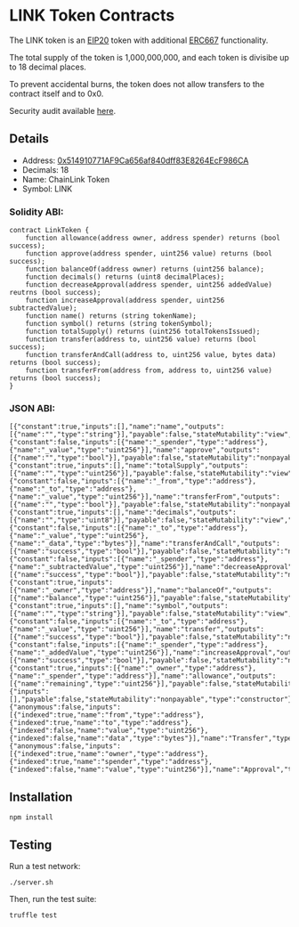 # LINK Token Contracts

The LINK token is an [EIP20](https://github.com/ethereum/EIPs/blob/master/EIPS/eip-20-token-standard.md) token with additional [ERC667](https://github.com/ethereum/EIPs/issues/677) functionality.

The total supply of the token is 1,000,000,000, and each token is divisibe up to 18 decimal places.

To prevent accidental burns, the token does not allow transfers to the contract itself and to 0x0.

Security audit available [here](https://gist.github.com/Arachnid/4aa88041bd6e34835b8c0fd051245e79).

## Details
- Address: [0x514910771AF9Ca656af840dff83E8264EcF986CA](https://etherscan.io/address/0x514910771af9ca656af840dff83e8264ecf986ca)
- Decimals: 18
- Name: ChainLink Token
- Symbol: LINK

### Solidity ABI:
```
contract LinkToken {
    function allowance(address owner, address spender) returns (bool success);
    function approve(address spender, uint256 value) returns (bool success);
    function balanceOf(address owner) returns (uint256 balance);
    function decimals() returns (uint8 decimalPlaces);
    function decreaseApproval(address spender, uint256 addedValue) reutrns (bool success);
    function increaseApproval(address spender, uint256 subtractedValue);
    function name() returns (string tokenName);
    function symbol() returns (string tokenSymbol);
    function totalSupply() returns (uint256 totalTokensIssued);
    function transfer(address to, uint256 value) returns (bool success);
    function transferAndCall(address to, uint256 value, bytes data) returns (bool success);
    function transferFrom(address from, address to, uint256 value) returns (bool success);
}
```

### JSON ABI:
```
[{"constant":true,"inputs":[],"name":"name","outputs":[{"name":"","type":"string"}],"payable":false,"stateMutability":"view","type":"function"},{"constant":false,"inputs":[{"name":"_spender","type":"address"},{"name":"_value","type":"uint256"}],"name":"approve","outputs":[{"name":"","type":"bool"}],"payable":false,"stateMutability":"nonpayable","type":"function"},{"constant":true,"inputs":[],"name":"totalSupply","outputs":[{"name":"","type":"uint256"}],"payable":false,"stateMutability":"view","type":"function"},{"constant":false,"inputs":[{"name":"_from","type":"address"},{"name":"_to","type":"address"},{"name":"_value","type":"uint256"}],"name":"transferFrom","outputs":[{"name":"","type":"bool"}],"payable":false,"stateMutability":"nonpayable","type":"function"},{"constant":true,"inputs":[],"name":"decimals","outputs":[{"name":"","type":"uint8"}],"payable":false,"stateMutability":"view","type":"function"},{"constant":false,"inputs":[{"name":"_to","type":"address"},{"name":"_value","type":"uint256"},{"name":"_data","type":"bytes"}],"name":"transferAndCall","outputs":[{"name":"success","type":"bool"}],"payable":false,"stateMutability":"nonpayable","type":"function"},{"constant":false,"inputs":[{"name":"_spender","type":"address"},{"name":"_subtractedValue","type":"uint256"}],"name":"decreaseApproval","outputs":[{"name":"success","type":"bool"}],"payable":false,"stateMutability":"nonpayable","type":"function"},{"constant":true,"inputs":[{"name":"_owner","type":"address"}],"name":"balanceOf","outputs":[{"name":"balance","type":"uint256"}],"payable":false,"stateMutability":"view","type":"function"},{"constant":true,"inputs":[],"name":"symbol","outputs":[{"name":"","type":"string"}],"payable":false,"stateMutability":"view","type":"function"},{"constant":false,"inputs":[{"name":"_to","type":"address"},{"name":"_value","type":"uint256"}],"name":"transfer","outputs":[{"name":"success","type":"bool"}],"payable":false,"stateMutability":"nonpayable","type":"function"},{"constant":false,"inputs":[{"name":"_spender","type":"address"},{"name":"_addedValue","type":"uint256"}],"name":"increaseApproval","outputs":[{"name":"success","type":"bool"}],"payable":false,"stateMutability":"nonpayable","type":"function"},{"constant":true,"inputs":[{"name":"_owner","type":"address"},{"name":"_spender","type":"address"}],"name":"allowance","outputs":[{"name":"remaining","type":"uint256"}],"payable":false,"stateMutability":"view","type":"function"},{"inputs":[],"payable":false,"stateMutability":"nonpayable","type":"constructor"},{"anonymous":false,"inputs":[{"indexed":true,"name":"from","type":"address"},{"indexed":true,"name":"to","type":"address"},{"indexed":false,"name":"value","type":"uint256"},{"indexed":false,"name":"data","type":"bytes"}],"name":"Transfer","type":"event"},{"anonymous":false,"inputs":[{"indexed":true,"name":"owner","type":"address"},{"indexed":true,"name":"spender","type":"address"},{"indexed":false,"name":"value","type":"uint256"}],"name":"Approval","type":"event"}]
```

## Installation
```
npm install
```

## Testing
Run a test network:
```
./server.sh
```

Then, run the test suite:
```
truffle test
```
